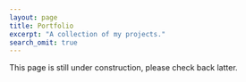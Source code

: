 ```yaml
---
layout: page
title: Portfolio
excerpt: "A collection of my projects."
search_omit: true
---
```

This page is still under construction, please check back latter.